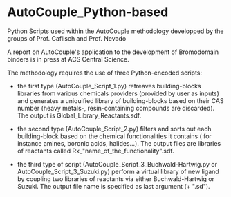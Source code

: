 # AutoCouple_Python-based
Python Scripts used within the AutoCouple methodology developped by the groups of Prof. Caflisch and Prof. Nevado

A report on AutoCouple's application to the development of Bromodomain binders is in press at ACS Central Science.

The methodology requires the use of three Python-encoded scripts:

- the first type (AutoCouple_Script_1.py) retreaves building-blocks libraries from various chemicals providers (provided by user as inputs) and generates a uniquified library of building-blocks based on their CAS number (heavy metals-, resin-containing compounds are discarded). 
The output is Global_Library_Reactants.sdf.


- the second type (AutoCouple_Script_2.py) filters and sorts out each building-block based on the chemical functionalities it contains ( for instance amines, boronic acids, halides...). 
The output files are libraries of reactants called Rx_"name_of_the_functionality".sdf.


- the third type of script (AutoCouple_Script_3_Buchwald-Hartwig.py or AutoCouple_Script_3_Suzuki.py) perform a virtual library of new ligand by coupling two libraries of reactants via either Buchwald-Hartwig or Suzuki. 
The output file name is specified as last argument (+ ".sd").
